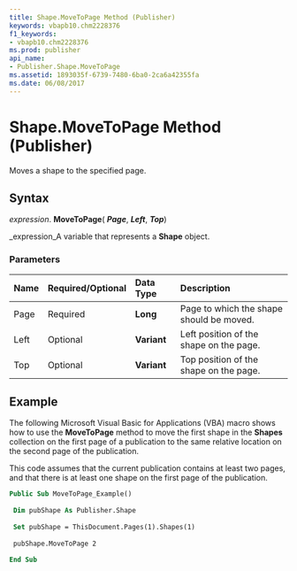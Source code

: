 ```yaml
---
title: Shape.MoveToPage Method (Publisher)
keywords: vbapb10.chm2228376
f1_keywords:
- vbapb10.chm2228376
ms.prod: publisher
api_name:
- Publisher.Shape.MoveToPage
ms.assetid: 1893035f-6739-7480-6ba0-2ca6a42355fa
ms.date: 06/08/2017
---
```



# Shape.MoveToPage Method (Publisher)

Moves a shape to the specified page.


## Syntax

 _expression_. **MoveToPage**( **_Page_**, **_Left_**, **_Top_**)

 _expression_A variable that represents a **Shape** object.


### Parameters



|**Name**|**Required/Optional**|**Data Type**|**Description**|
|:-----|:-----|:-----|:-----|
|Page|Required| **Long**|Page to which the shape should be moved.|
|Left|Optional| **Variant**|Left position of the shape on the page.|
|Top|Optional| **Variant**|Top position of the shape on the page.|

## Example

The following Microsoft Visual Basic for Applications (VBA) macro shows how to use the **MoveToPage** method to move the first shape in the **Shapes** collection on the first page of a publication to the same relative location on the second page of the publication.

This code assumes that the current publication contains at least two pages, and that there is at least one shape on the first page of the publication.




```vb
Public Sub MoveToPage_Example() 
 
 Dim pubShape As Publisher.Shape 
 
 Set pubShape = ThisDocument.Pages(1).Shapes(1) 
 
 pubShape.MoveToPage 2 
 
End Sub
```


